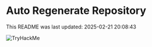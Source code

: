 # Auto Regenerate Repository

This README was last updated: 2025-02-21 20:08:43

 ![TryHackMe](https://tryhackme.com/badge/533634)